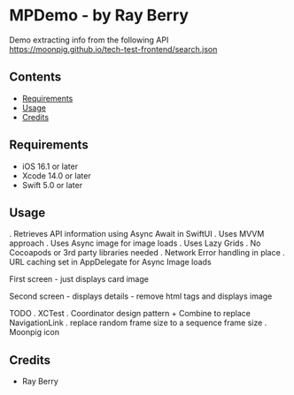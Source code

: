 #  MPDemo - by Ray Berry

Demo extracting info from the following API  
        https://moonpig.github.io/tech-test-frontend/search.json
 
## Contents
 
- [Requirements](#requirements)
- [Usage](#usage)
- [Credits](#credits)
 
 
## Requirements
 
- iOS 16.1 or later
- Xcode 14.0 or later
- Swift 5.0 or later
 
 
## Usage
 
. Retrieves API information using Async Await in SwiftUI
. Uses MVVM approach
. Uses Async image for image loads
. Uses Lazy Grids
. No Cocoapods or 3rd party libraries needed
. Network Error handling in place
. URL caching set in AppDelegate for Async Image loads
 
 
First screen - just displays card image 

Second screen - displays details - remove html tags and displays image
 
TODO
. XCTest
. Coordinator design pattern + Combine to replace NavigationLink 
. replace random frame size to a sequence frame size
. Moonpig icon

 
## Credits
 
- Ray Berry
